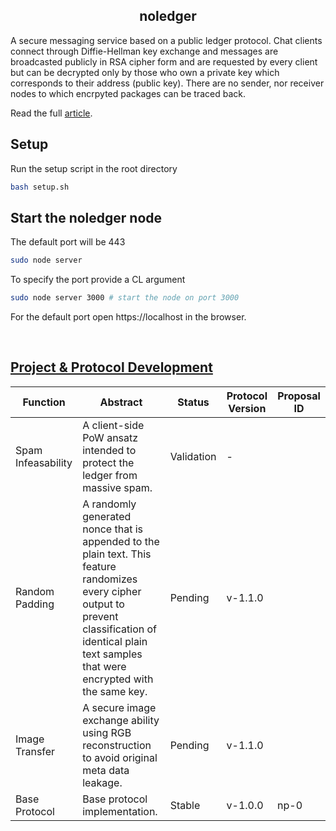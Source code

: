 <h2 align=center><strong>noledger</strong></h2> 

A secure messaging service based on a public ledger protocol. Chat clients connect through Diffie-Hellman key exchange and messages are broadcasted publicly in RSA cipher form and are requested by every client but can be decrypted only by those who own a private key which corresponds to their address (public key). There are no sender, nor receiver nodes to which encrpyted packages can be traced back. 

Read the full [article](https://github.com/B0-B/noledger/blob/main/docs/paper/paper.md).


## Setup
Run the setup script in the root directory
```bash
bash setup.sh
```

## Start the noledger node
The default port will be 443
```bash
sudo node server
```

To specify the port provide a CL argument
```bash
sudo node server 3000 # start the node on port 3000
```

For the default port open https://localhost in the browser.

<br>

## [Project & Protocol Development](https://github.com/B0-B/noledger/blob/main/docs/development/development.md)
| Function | Abstract | Status | Protocol Version | Proposal ID |
|---|---|---|---|---|
| Spam Infeasability | A client-side PoW ansatz intended to protect the ledger from massive spam. | Validation | - | |
| Random Padding | A randomly generated nonce that is appended to the plain text. This feature randomizes every cipher output to prevent classification of identical plain text samples that were encrypted with the same key. | Pending | v-1.1.0 | |
| Image Transfer | A secure image exchange ability using RGB reconstruction to avoid original meta data leakage. | Pending | v-1.1.0 | |
| Base Protocol | Base protocol implementation. | Stable | v-1.0.0 | np-0 |

